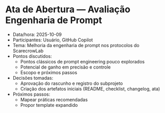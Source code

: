 # Ata de Abertura — Avaliação Engenharia de Prompt

- Data/hora: 2025-10-09
- Participantes: Usuário, GitHub Copilot
- Tema: Melhoria da engenharia de prompt nos protocolos do ScarecrowLab
- Pontos discutidos:
  - Pontos clássicos de prompt engineering pouco explorados
  - Potencial de ganho em precisão e controle
  - Escopo e próximos passos
- Decisões tomadas:
  - Aprovação do rascunho e registro do subprojeto
  - Criação dos artefatos iniciais (README, checklist, changelog, ata)
- Próximos passos:
  - Mapear práticas recomendadas
  - Propor template expandido
